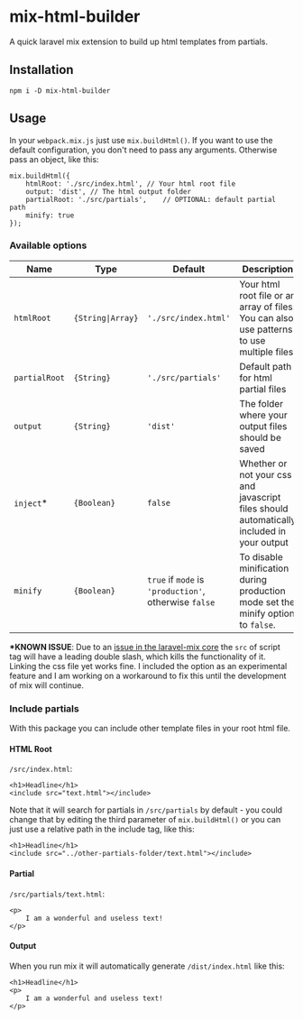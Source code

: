 # mix-html-builder
A quick laravel mix extension to build up html templates from partials.

## Installation

```
npm i -D mix-html-builder
```

## Usage

In your `webpack.mix.js` just use `mix.buildHtml()`. If you want to use the default configuration, you don't need to pass any arguments. Otherwise pass an object, like this:

```
mix.buildHtml({
    htmlRoot: './src/index.html', // Your html root file
    output: 'dist', // The html output folder
    partialRoot: './src/partials',    // OPTIONAL: default partial path
    minify: true
});
```

### Available options

Name | Type | Default | Description
--|---|---|--
`htmlRoot` | `{String\|Array}` | `'./src/index.html'` |  Your html root file or an array of files. You can also use patterns to use multiple files.
`partialRoot` | `{String}` | `'./src/partials'` |  Default path for html partial files
`output` | `{String}` | `'dist'` |  The folder where your output files should be saved
`inject`* | `{Boolean}` | `false` |  Whether or not your css and javascript files should automatically included in your output
`minify` | `{Boolean}` | `true` if `mode` is `'production'`, otherwise `false` |  To disable minification during production mode set the minify option to `false`.

**\*KNOWN ISSUE**:
Due to an [issue in the laravel-mix core](https://github.com/JeffreyWay/laravel-mix/issues/1717) the `src` of script tag will have a leading double slash, which kills the functionality of it. Linking the css file yet works fine. I included the option as an experimental feature and I am working on a workaround to fix this until the development of mix will continue.

### Include partials

With this package you can include other template files in your root html file.

#### HTML Root
`/src/index.html`:
```
<h1>Headline</h1>
<include src="text.html"></include>
```
Note that it will search for partials in `/src/partials` by default - you could change that by editing the third parameter of `mix.buildHtml()` or you can just use a relative path in the include tag, like this:
```
<h1>Headline</h1>
<include src="../other-partials-folder/text.html"></include>
```

#### Partial
`/src/partials/text.html`:
```
<p>
    I am a wonderful and useless text!
</p>
```

#### Output

When you run mix it will automatically generate `/dist/index.html` like this:
```
<h1>Headline</h1>
<p>
    I am a wonderful and useless text!
</p>
```
